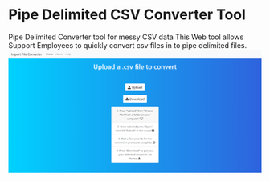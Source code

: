 # Pipe Delimited CSV Converter Tool
Pipe Delimited Converter tool for messy CSV data
This Web tool allows Support Employees to quickly convert csv files in to pipe delimited files.
![](https://github.com/jack-hanlon/pipe_converter/blob/master/img/front_end.PNG)

